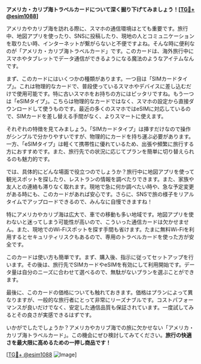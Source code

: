 **アメリカ・カリブ海トラベルカードについて深く掘り下げてみましょう！[[TG💪+ @esim1088](https://t.me/s/esim1088)]**

アメリカやカリブ海を訪れる際に、スマホの通信環境はとても重要です。旅行中、地図アプリを使ったり、SNSに投稿したり、現地の人とコミュニケーションを取りたい時、インターネットが繋がらないと不便ですよね。そんな時に便利なのが「アメリカ・カリブ海トラベルカード」です。このカードは、海外旅行中にスマホやタブレットでデータ通信ができるようになる魔法のようなアイテムなんです。

まず、このカードにはいくつかの種類があります。一つ目は「SIMカードタイプ」。これは物理的なカードで、普段使っているスマホやデバイスに差し込むだけで使用可能です。特に古いスマホをお持ちの方にはピッタリですね。もう一つは「eSIMタイプ」。こちらは物理的なカードではなく、スマホの設定から直接ダウンロードして使うものです。最近の多くのスマホではeSIMに対応しているので、SIMカードを差し替える手間がなく、よりスマートに使えます。

それぞれの特徴を見てみましょう。「SIMカードタイプ」は挿すだけなので操作がシンプルで分かりやすいですが、物理的にカードを持ち運ぶ必要があります。一方、「eSIMタイプ」は軽くて携帯性に優れているため、出張や頻繁に旅行する方におすすめです。また、旅行先での状況に応じてプランを簡単に切り替えられるのも魅力的です。

では、具体的にどんな場面で役立つのでしょうか？旅行中に地図アプリを使って観光スポットを探したり、レストランの情報を調べたりできます。また、家族や友人との連絡も滞りなく取れます。現地で急に何か調べたい時や、急な予定変更がある時にも、このカードがあれば安心です。さらに、SNSで旅の様子をリアルタイムでアップロードできるので、みんなに自慢できますね！

特にアメリカやカリブ海は広大で、車での移動も多い地域です。地図アプリを使わないと迷ってしまう可能性が高いので、こういった通信カードは欠かせません。また、現地でのWi-Fiスポットを探す手間も省けます。たまに無料Wi-Fiを利用するとセキュリティリスクもあるので、専用のトラベルカードを使った方が安全です。

このカードは使い方も簡単です。まず、購入後、指示に従ってセットアップを行います。その後は、旅行先でSIMカードやeSIMを有効にして利用開始です。データ量は自分のニーズに合わせて選べるので、無駄がないプランを選ぶことができます。

最後に、このカードの価格についても触れておきます。価格はプランによって異なりますが、一般的な旅行者にとって非常にリーズナブルです。コストパフォーマンスが良いだけでなく、安定した通信品質も保証されています。一度試してみるとその良さが実感できるはずです。

いかがでしたでしょうか？アメリカやカリブ海での旅に欠かせない「アメリカ・カリブ海トラベルカード」。この機会にぜひ検討してみてください。**旅行の快適さを最大限に高めるための一押し商品です！**

[[TG💪+ @esim1088](https://t.me/s/esim1088) ![Image](https://i.postimg.cc/Y0z9fWf4/image.png)]